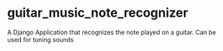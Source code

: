 # guitar_music_note_recognizer
A Django Application that recognizes the note played on a guitar. Can be used for tuning sounds
